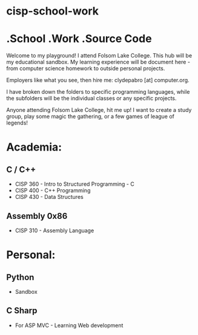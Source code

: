cisp-school-work
================

# .School .Work .Source Code
Welcome to my playground! I attend Folsom Lake College. This hub will be
my educational sandbox. My learning experience will be document here - from 
computer science homework to outside personal projects. 

Employers like what you see, then hire me: clydepabro [at] computer.org. 

I have broken down the folders to specific programming languages, while the subfolders
will be the individual classes or any specific projects.

Anyone attending Folsom Lake College, hit me up! I want to create a study group, play some magic
the gathering, or a few games of league of legends!

# Academia:
## C / C++
*  CISP 360 - Intro to Structured Programming - C
*  CISP 400 - C++ Programming
*  CISP 430 - Data Structures

## Assembly 0x86
*  CISP 310 - Assembly Language

# Personal:
## Python
*  Sandbox

## C Sharp
*  For ASP MVC - Learning Web development
